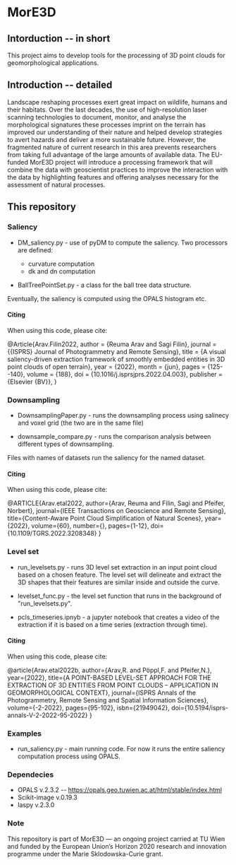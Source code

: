 # MorE3D 

## Intorduction -- in short

This project aims to develop tools for the processing of 3D point clouds for geomorphological applications. 

## Introduction -- detailed

Landscape reshaping processes exert great impact on wildlife, humans and their habitats. Over the last decades, the use of high-resolution laser scanning technologies to document, monitor, and analyse the morphological signatures these processes imprint on the terrain has improved our understanding of their nature and helped develop strategies to avert hazards and deliver a more sustainable future. However, the fragmented nature of current research in this area prevents researchers from taking full advantage of the large amounts of available data. The EU-funded MorE3D project will introduce a processing framework that will combine the data with geoscientist practices to improve the interaction with the data by highlighting features and offering analyses necessary for the assessment of natural processes.

## This repository 

### Saliency 


- DM_saliency.py - use of pyDM to compute the saliency. Two processors are defined: 
    
    - curvature computation
    - dk and dn computation 
- BallTreePointSet.py - a class for the ball tree data structure.  

Eventually, the saliency is computed using the OPALS histogram etc. 

#### Citing

When using this code, please cite: 

@Article{Arav.Filin2022,
  author    = {Reuma Arav and Sagi Filin},
  journal   = {{ISPRS} Journal of Photogrammetry and Remote Sensing},
  title     = {A visual saliency-driven extraction framework of smoothly embedded entities in 3D point clouds of open terrain},
  year      = {2022},
  month     = {jun},
  pages     = {125--140},
  volume    = {188},
  doi       = {10.1016/j.isprsjprs.2022.04.003},
  publisher = {Elsevier {BV}},
}


### Downsampling

- DownsamplingPaper.py - runs the downsampling process using salinecy and voxel grid (the two are in the same file)

- downsample_compare.py - runs the comparison analysis between different types of downsampling. 

Files with names of datasets run the saliency for the named dataset.

#### Citing

When using this code, please cite:


@ARTICLE{Arav.etal2022,
  author={Arav, Reuma and Filin, Sagi and Pfeifer, Norbert},
  journal={IEEE Transactions on Geoscience and Remote Sensing}, 
  title={Content-Aware Point Cloud Simplification of Natural Scenes}, 
  year={2022},
  volume={60},
  number={},
  pages={1-12},
  doi={10.1109/TGRS.2022.3208348}
  }

### Level set 

- run_levelsets.py - runs 3D level set extraction in an input point cloud based on a chosen feature. The level set will delineate and extract the 3D shapes that their features are similar inside and outside the curve. 

- levelset_func.py - the level set function that runs in the background of "run_levelsets.py". 

- pcls_timeseries.ipnyb - a jupyter notebook that creates a video of the extraction if it is based on a time series (extraction through time). 

#### Citing

When using this code, please cite:

@article{Arav.etal2022b,
author={Arav,R. and Pöppl,F. and Pfeifer,N.},
year={2022},
title={A POINT-BASED LEVEL-SET APPROACH FOR THE EXTRACTION OF 3D ENTITIES FROM POINT CLOUDS – APPLICATION IN GEOMORPHOLOGICAL CONTEXT},
journal={ISPRS Annals of the Photogrammetry, Remote Sensing and Spatial Information Sciences},
volume={-2-2022},
pages={95-102},
isbn={21949042},
doi={10.5194/isprs-annals-V-2-2022-95-2022}
} 

### Examples
- run_saliency.py - main running code. For now it runs the entire saliency computation process using OPALS. 



### Dependecies
- OPALS v.2.3.2 -- https://opals.geo.tuwien.ac.at/html/stable/index.html
- Scikit-image v.0.19.3 
- laspy v.2.3.0

### Note

This repository is part of MorE3D — an ongoing project carried at TU Wien and funded by the European Union’s Horizon 2020 research and innovation programme under the Marie Sklodowska-Curie grant.
